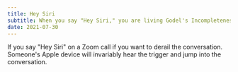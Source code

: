 ```yaml
---
title: Hey Siri
subtitle: When you say "Hey Siri," you are living Godel's Incompleteness Problem 
date: 2021-07-30
---
```

If you say "Hey Siri" on a Zoom call if you want to derail the conversation. Someone's Apple device will invariably hear the trigger and jump into the conversation.